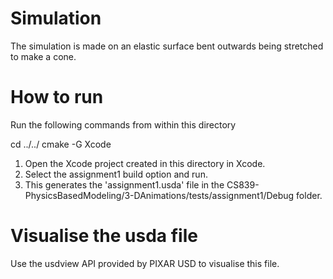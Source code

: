 # Simulation
The simulation is made on an elastic surface bent outwards being stretched to make a cone. 

# How to run
Run the following commands from within this directory

cd ../../
cmake -G Xcode

1. Open the Xcode project created in this directory in Xcode.
2. Select the assignment1 build option and run. 
3. This generates the 'assignment1.usda' file in the CS839-PhysicsBasedModeling/3-DAnimations/tests/assignment1/Debug folder.

# Visualise the usda file
Use the usdview API provided by PIXAR USD to visualise this file.
